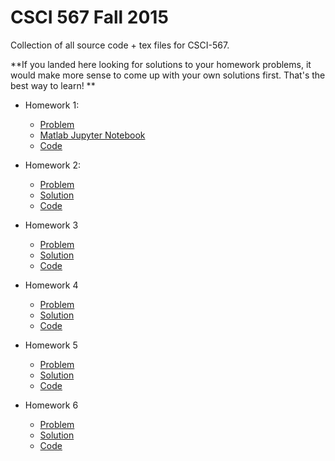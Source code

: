 # CSCI 567 Fall 2015

Collection of all source code + tex files for CSCI-567. 

**If you landed here looking for solutions to your homework problems, it would make more sense to come up with your own solutions first. That's the best way to learn! **

- Homework 1:
    - [Problem](Homework1/CSCI567_hw1.pdf)
    - [Matlab Jupyter Notebook](Homework1/data/programming/CSCI-567_Homework1.ipynb)    
    - [Code](Homework1/data/programming) 
    
- Homework 2:
    - [Problem](Homework2/hw2.pdf)
    - [Solution](Homework2/choudhary_saket_hw2_fall15.pdf)
    - [Code](Homework2/data)
    
- Homework 3
    - [Problem]()
    - [Solution](Homework3/CSCI567_hw3_fall15.pdf)
    - [Code](Homework3/programming)
    
- Homework 4
    - [Problem](Homework4/hw4.pdf)
    - [Solution](Homework4/CSCI567_hw4_fall15.pdf)
    - [Code](Homework4/programming)

- Homework 5
    - [Problem](Homework5/hw5.pdf)
    - [Solution](Homework5/CSCI567_hw5_fall15.pdf)
    - [Code](Homework5)

- Homework 6
    - [Problem](Homework6/hw6.pdf)
    - [Solution](Homework3/CSCI567_hw6_fall15.pdf)
    - [Code](Homework6)
